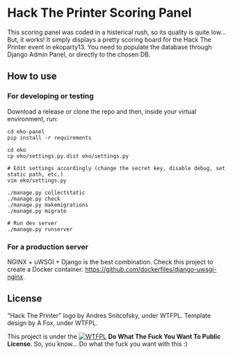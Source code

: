 # Hack The Printer Scoring Panel

This scoring panel was coded in a histerical rush, so its quality is quite low... But, it works! It simply displays a pretty scoring board for the Hack The Printer event in ekoparty13. You need to populate the database through Django Admin Panel, or directly to the chosen DB.

## How to use

### For developing or testing

Download a release or clone the repo and then, inside your virtual environment, run:

```
cd eko-panel
pip install -r requirements

cd eko
cp eko/settings.py.dist eko/settings.py

# Edit settings accordingly (change the secret key, disable debug, set static path, etc.)
vim eko/settings.py

./manage.py collectstatic
./manage.py check
./manage.py makemigrations
./manage.py migrate

# Run dev server
./manage.py runserver
```

### For a production server

NGINX + uWSGI + Django is the best combination. Check this project to create a Docker container: https://github.com/dockerfiles/django-uwsgi-nginx.

## License

"Hack The Printer" logo by Andres Snitcofsky, under WTFPL. Template design by A Fox, under WTFPL.

This project is under the [![WTFPL](http://www.wtfpl.net/wp-content/uploads/2012/12/wtfpl-badge-4.png)](http://www.wtfpl.net/) **Do What The Fuck You Want To Public License**. So, you know... Do what the fuck you want with this :)

